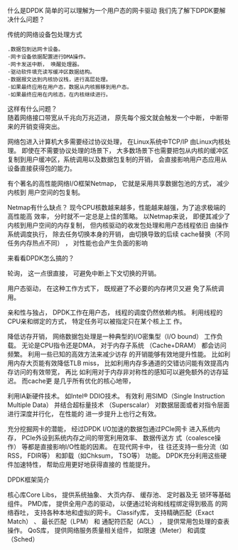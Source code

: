 
什么是DPDK 简单的可以理解为一个用户态的网卡驱动 
我们先了解下DPDK要解决什么问题？


传统的网络设备包处理方式
```
.数据包到达网卡设备。
·网卡设备依据配置进行DMA操作。
·网卡发送中断， 唤醒处理器。
·驱动软件填充读写缓冲区数据结构。
·数据报文达到内核协议栈，进行高层处理。
·如果最终应用在用户态，数据从内核搬移到用户态。
·如果最终应用在内核态，在内核继续进行。
```

这样有什么问题？  
随着网络接口带宽从千兆向万兆迈进， 原先每个报文就会触发一个中断， 中断带来的开销变得突出。


网络包进入计算机大多需要经过协议处理， 在Linux系统中TCP/IP
由Linux内核处理。 即使在不需要协议处理的场景下， 大多数场景下也需要把包从内核的缓冲区复制到用户缓冲区，系统调用以及数据包复制的开销， 会直接影响用户态应用从设备直接获得包的能力。 

有个著名的高性能网络I/O框架Netmap， 它就是采用共享数据包池的方式， 减少内核到
用户空间的包复制。

Netmap有什么缺点？
现今CPU核数越来越多，性能越来越强，为了追求极端的高性能高
效率， 分时就不一定总是上佳的策略。 以Netmap来说， 即便其减少了内核到用户空间的内存复制， 但内核驱动的收发包处理和用户态线程依旧
由操作系统调度执行， 除去任务切换本身的开销， 由切换导致的后续
cache替换（不同任务内存热点不同） ， 对性能也会产生负面的影响


来看看DPDK怎么搞的？

轮询， 这一点很直接， 可避免中断上下文切换的开销。

用户态驱动， 在这种工作方式下， 既规避了不必要的内存拷贝又避
免了系统调用。 


亲和性与独占， DPDK工作在用户态， 线程的调度仍然依赖内核。
利用线程的CPU亲和绑定的方式， 特定任务可以被指定只在某个核上工
作。


降低访存开销， 网络数据包处理是一种典型的I/O密集型（I/O
bound） 工作负载。 无论是CPU指令还是DMA， 对于内存子系统
（Cache+DRAM） 都会访问频繁。 利用一些已知的高效方法来减少访存
的开销能够有效地提升性能。 比如利用内存大页能有效降低TLB miss，
比如利用内存多通道的交错访问能有效提高内存访问的有效带宽， 再比
如利用对于内存非对称性的感知可以避免额外的访存延迟。 而cache更
是几乎所有优化的核心地带， 


利用IA新硬件技术。 如Intel® DDIO技术。 有效利
用SIMD（Single Instruction Multiple Data） 并结合超标量技术
（Superscalar） 对数据层面或者对指令层面进行深度并行化， 在性能的
进一步提升上也行之有效。


充分挖掘网卡的潜能， 经过DPDK I/O加速的数据包通过PCIe网卡
进入系统内存， PCIe外设到系统内存之间的带宽利用效率、 数据传送方
式（coalesce操作） 等都是直接影响I/O性能的因素。 在现代网卡中， 往
往还支持一些分流（如RSS， FDIR等） 和卸载（如Chksum， TSO等）
功能。 DPDK充分利用这些硬件加速特性， 帮助应用更好地获得直接的
性能提升。


DPDK框架简介

核心库Core Libs， 提供系统抽象、 大页内存、 缓存池、 定时器及无
锁环等基础组件。
PMD库， 提供全用户态的驱动， 以便通过轮询和线程绑定得到极高
的网络吞吐， 支持各种本地和虚拟的网卡。
Classify库， 支持精确匹配（Exact Match） 、 最长匹配（LPM） 和
通配符匹配（ACL） ， 提供常用包处理的查表操作。
QoS库， 提供网络服务质量相关组件， 如限速（Meter） 和调度
（Sched）